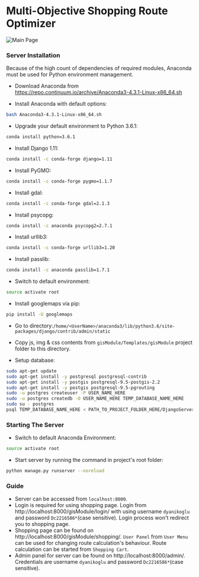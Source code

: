 # Multi-Objective Shopping Route Optimizer

![Main Page](https://i.hizliresim.com/R0zdoR.png)

### Server Installation

Because of the high count of dependencies of required modules, Anaconda must be used for Python environment management.

- Download Anaconda from https://repo.continuum.io/archive/Anaconda3-4.3.1-Linux-x86_64.sh

- Install Anaconda with default options:
```sh
bash Anaconda3-4.3.1-Linux-x86_64.sh
```
- Upgrade your default environment to Python 3.6.1:
```sh
conda install python=3.6.1
```
- Install Django 1.11:
```sh
conda install -c conda-forge django=1.11
```
- Install PyGMO:
```sh
conda install -c conda-forge pygmo=1.1.7
```
- Install gdal:
```sh
conda install -c conda-forge gdal=2.1.3
```
- Install psycopg:
```sh
conda install -c anaconda psycopg2=2.7.1
```
- Install urllib3:
```sh
conda install -c conda-forge urllib3=1.20
```
- Install passlib:
```sh
conda install -c anaconda passlib=1.7.1
```
- Switch to default environment:
```sh
source activate root
```
- Install googlemaps via pip:
```sh
pip install -U googlemaps
```

- Go to directory:`/home/<UserName>/anaconda3/lib/python3.6/site-packages/django/contrib/admin/static`

- Copy js, img & css contents from `gisModule/Templates/gisModule` project folder to this directory.

- Setup database:
```sh
sudo apt-get update
sudo apt-get install -y postgresql postgresql-contrib
sudo apt-get install -y postgis postgresql-9.5-postgis-2.2
sudo apt-get install -y postgis postgresql-9.5-pgrouting
sudo -u postgres createuser -P USER_NAME_HERE
sudo -u postgres createdb -O USER_NAME_HERE TEMP_DATABASE_NAME_HERE
sudo su - postgres
psql TEMP_DATABASE_NAME_HERE < PATH_TO_PROJECT_FOLDER_HERE/DjangoServer.backup
```

### Starting The Server

- Switch to default Anaconda Environment:
```sh
source activate root
```
- Start server by running the command in project's root folder:
```sh
python manage.py runserver --noreload
```

### Guide

- Server can be accessed from `localhost:8000`.
- Login is required for using shopping page. Login from http://localhost:8000/gisModule/login/ with using username `dyanikoglu` and password `Dc2216586*`(case sensitive). Login process won't redirect you to shopping page.
- Shopping page can be found on http://localhost:8000/gisModule/shopping/. `User Panel` from `User Menu` can be used for changing route calculation's behaviour. Route calculation can be started from `Shopping Cart`.
- Admin panel for server can be found on http://localhost:8000/admin/. Credentials are username `dyanikoglu` and password `Dc2216586*`(case sensitive).
